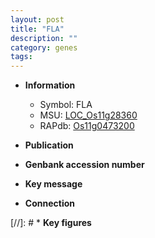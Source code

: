 ```yaml
---
layout: post
title: "FLA"
description: ""
category: genes
tags: 
---
```


* **Information**  
    + Symbol: FLA  
    + MSU: [LOC_Os11g28360](http://rice.uga.edu/cgi-bin/ORF_infopage.cgi?orf=LOC_Os11g28360)  
    + RAPdb: [Os11g0473200](http://rapdb.dna.affrc.go.jp/viewer/gbrowse_details/irgsp1?name=Os11g0473200)  

* **Publication**  

* **Genbank accession number**  

* **Key message**  

* **Connection**  

[//]: # * **Key figures**  


